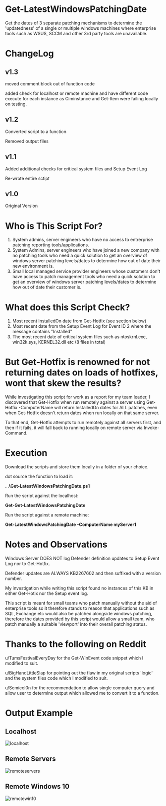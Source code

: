 # Get-LatestWindowsPatchingDate
Get the dates of 3 separate patching mechanisms to determine the 'updatedness' of a single or multiple windows machines where enterprise tools such as WSUS, SCCM and other 3rd party tools are unavailable.

# ChangeLog

## v1.3
moved comment block out of function code

added check for localhost or remote machine and have different code execute for each instance
as Ciminstance and Get-Item were failing locally on testing.
## v1.2
Converted script to a function

Removed output files
## v1.1
Added additional checks for critical system files and Setup Event Log

Re-wrote entire sctipt
## v1.0
Original Version

# Who is This Script For? 
1. System admins, server engineers who have no access to entrerprise patching reporting tools/applications. 
2. System Admins, server engineers who have joined a new company with no patching tools who need a quick solution to get an overview of windows server patching levels/dates to determine how out of date their new environment is. 
3. Small local managed service provider engineers whose customers don't have access to patch management tools who need a quick solution to get an overview of windows server patching levels/dates to determine how out of date their customer is. 

# What does this Script Check? 
1. Most recent InstalledOn date from Get-Hotfix (see section below) 
2. Most recent date from the Setup Event Log for Event ID 2 where the message contains "Installed" 
3. The most recent date of critical system files such as ntoskrnl.exe, win32k.sys, KERNEL32.dll etc (8 files in total) 

# But Get-Hotfix is renowned for not returning dates on loads of hotfixes, wont that skew the results? 
While investigating this script for work as a report for my team leader, I discovered that Get-Hotfix when run remotely against a server using Get-Hotfix -ComputerName <remote server> will return InstalledOn dates for ALL patches, even when Get-Hotfix doesn't return dates when run locally on that same server. 

To that end, Get-Hotfix attempts to run remotely against all servers first, and then if it fails, it will fall back to running locally on remote server via Invoke-Command. 

# Execution 
Download the scripts and store them locally in a folder of your choice. 

dot source the function to load it:

**. .\Get-LatestWindowsPatchingDate.ps1**
  
Run the script against the localhost:
  
**Get-Get-LatestWindowsPatchingDate**
  
Run the script against a remote machine:
  
**Get-LatestWindowsPatchingDate -ComputerName myServer1**

# Notes and Observations 
Windows Server DOES NOT log Defender definition updates to Setup Event Log nor to Get-Hotfix. 
  
Defender updates are ALWAYS KB2267602 and then suffixed with a version number. 
  
My investigation while writing this script found no instances of this KB in either Get-Hotix nor the Setup event log. 

This script is meant for small teams who patch manually without the aid of enterprise tools so it therefore stands to reason that applications such as SQL, Exchange etc would also be patched alongside windows patching, therefore the dates provided by this script would allow a small team, who patch manually a suitable 'viewport' into their overall patching status. 

# Thanks to the following on Reddit 

u/TumsFestivalEveryDay for the Get-WinEvent code snippet which I modified to suit. 

u/BigHandLittleSlap for pointing out the flaw in my original scripts 'logic' and the system files code which I modified to suit. 
  
u/Semicol0n for the recommendation to allow single computer query and allow user to determine output which allowed me to convert it to a function.


# Output Example 
## Localhost
![localhost](https://i.imgur.com/FJRPgcV.png) 
  
## Remote Servers
![remoteservers](https://i.imgur.com/Mqe8Fky.png)
  
## Remote Windows 10
![remotewin10](https://i.imgur.com/92aCze4.png)

 
